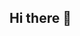 ## Hi there 👋

<!--
**aurelia1294/aurelia1294** is a ✨ _special_ ✨ repository because its `README.md` (this file) appears on your GitHub profile.

Here are some ideas to get you started:

- 🔭 I’m currently working on in a pharmaceutical company
- 🌱 I’m currently learning digital programming
- 👯 I’m looking to collaborate on open source
- 🤔 I’m looking for help with figma
- 💬 Ask me about cook
- 📫 How to reach me: tiktok, imstagra, facebook
- 😄 Pronouns: he
- ⚡ Fun fact: koales hug trees to keep cold
-->
